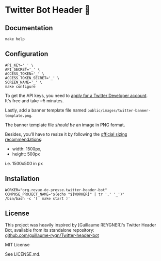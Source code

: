 # Twitter Bot Header 🤖

## Documentation

```shell
make help
```

## Configuration

```shell
API_KEY='_' \
API_SECRET='_' \
ACCESS_TOKEN='_' \
ACCESS_TOKEN_SECRET='_' \
SCREEN_NAME='_' \
make configure
```

To get the API keys, you need to [apply for a Twitter Developer account](https://developer.twitter.com/en/apply-for-access).  
It's free and take ~5 minutes.

Lastly, add a banner template file named `public/images/twitter-banner-template.png`.

The banner template file *should be* an image in PNG format.

Besides, you'll have to resize it by following the [official sizing recommendations](https://help.twitter.com/en/managing-your-account/common-issues-when-uploading-profile-photo):
- width: 1500px,
- height: 500px

i.e. 1500x500 in px

## Installation

```shell
WORKER="org.revue-de-presse.twitter-header-bot"
COMPOSE_PROJECT_NAME="$(echo "${WORKER}" | tr '.' '_')"
/bin/bash -c '(  make start )'
```

## License

This project was heavily inspired by [Guillaume REYGNER]'s Twitter Header Bot,
available from its standalone repository:  
[github.com/guillaume-rygn/Twitter-header-bot](https://github.com/guillaume-rygn/Twitter-header-bot)

MIT License

See LICENSE.md.
